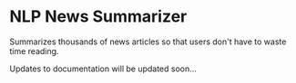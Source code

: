 # NLP News Summarizer

Summarizes thousands of news articles so that users don't have to waste time reading.

Updates to documentation will be updated soon...
